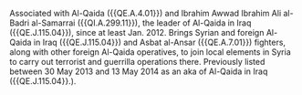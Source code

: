  Associated with Al-Qaida ({{QE.A.4.01}}) and Ibrahim Awwad Ibrahim Ali al-Badri 
al-Samarrai ({{QI.A.299.11}}), the leader of Al-Qaida in Iraq ({{QE.J.115.04}}), since 
at least Jan. 2012. Brings Syrian and foreign Al-Qaida in Iraq ({{QE.J.115.04}}) 
and Asbat al-Ansar ({{QE.A.7.01}}) fighters, along with other foreign Al-Qaida 
operatives, to join local elements in Syria to carry out terrorist and 
guerrilla operations there. Previously listed between 30 May 2013 and 13 May 
2014 as an aka of Al-Qaida in Iraq ({{QE.J.115.04}}.). 
